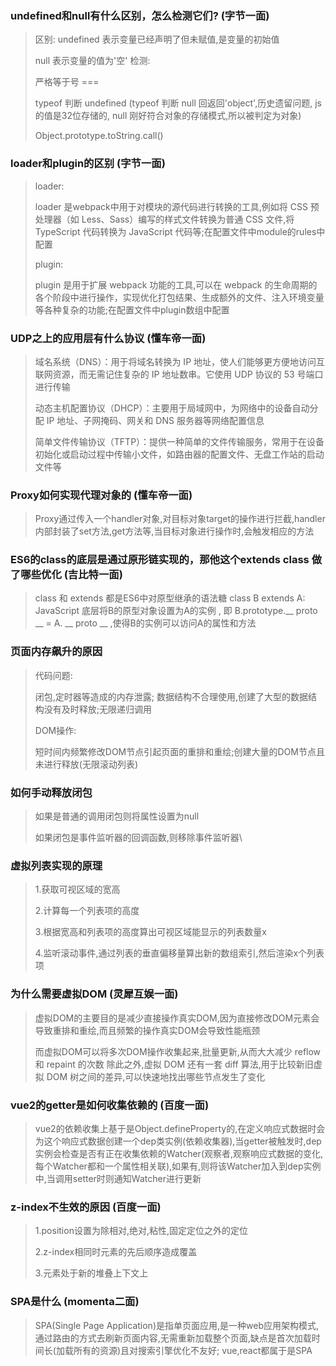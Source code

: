 ### undefined和null有什么区别，怎么检测它们? (字节一面)

> 区别:
> undefined 表示变量已经声明了但未赋值,是变量的初始值
>
> null 表示变量的值为'空'
> 检测:
>
> 严格等于号 ===
>
> typeof 判断 undefined (typeof 判断 null 回返回'object',历史遗留问题, js 的值是32位存储的, null 刚好符合对象的存储模式,所以被判定为对象)
>
> Object.prototype.toString.call()

### loader和plugin的区别 (字节一面)

> loader:
>
> loader 是webpack中用于对模块的源代码进行转换的工具,例如将 CSS 预处理器（如 Less、Sass）编写的样式文件转换为普通 CSS 文件,将 TypeScript 代码转换为 JavaScript 代码等;在配置文件中module的rules中配置
>
> plugin:
>
> plugin 是用于扩展 webpack 功能的工具,可以在 webpack 的生命周期的各个阶段中进行操作，实现优化打包结果、生成额外的文件、注入环境变量等各种复杂的功能;在配置文件中plugin数组中配置

### UDP之上的应用层有什么协议 (懂车帝一面)

> 域名系统（DNS）：用于将域名转换为 IP 地址，使人们能够更方便地访问互联网资源，而无需记住复杂的 IP 地址数串。它使用 UDP 协议的 53 号端口进行传输
>
> 动态主机配置协议（DHCP）：主要用于局域网中，为网络中的设备自动分配 IP 地址、子网掩码、网关和 DNS 服务器等网络配置信息
>
> 简单文件传输协议（TFTP）：提供一种简单的文件传输服务，常用于在设备初始化或启动过程中传输小文件，如路由器的配置文件、无盘工作站的启动文件等

### Proxy如何实现代理对象的 (懂车帝一面)

> Proxy通过传入一个handler对象,对目标对象target的操作进行拦截,handler内部封装了set方法,get方法等,当目标对象进行操作时,会触发相应的方法

### ES6的class的底层是通过原形链实现的，那他这个extends class 做了哪些优化 (吉比特一面)

> class 和 extends 都是ES6中对原型继承的语法糖
> class B extends A: JavaScript 底层将B的原型对象设置为A的实例 , 即 B.prototype.__ proto __ = A. __ proto __ ,使得B的实例可以访问A的属性和方法

### 页面内存飙升的原因

> 代码问题:
>
> 闭包,定时器等造成的内存泄露; 数据结构不合理使用,创建了大型的数据结构没有及时释放;无限递归调用
>
> DOM操作:
>
> 短时间内频繁修改DOM节点引起页面的重排和重绘;创建大量的DOM节点且未进行释放(无限滚动列表)

### 如何手动释放闭包

> 如果是普通的调用闭包则将属性设置为null
>
> 如果闭包是事件监听器的回调函数,则移除事件监听器\

### 虚拟列表实现的原理

> 1.获取可视区域的宽高
>
> 2.计算每一个列表项的高度
>
> 3.根据宽高和列表项的高度算出可视区域能显示的列表数量x
>
> 4.监听滚动事件,通过列表的垂直偏移量算出新的数组索引,然后渲染x个列表项

### 为什么需要虚拟DOM (灵犀互娱一面)

> 虚拟DOM的主要目的是减少直接操作真实DOM,因为直接修改DOM元素会导致重排和重绘,而且频繁的操作真实DOM会导致性能瓶颈
>
> 而虚拟DOM可以将多次DOM操作收集起来,批量更新,从而大大减少 reflow 和 repaint 的次数
> 除此之外,虚拟 DOM 还有一套 diff 算法,用于比较新旧虚拟 DOM 树之间的差异,可以快速地找出哪些节点发生了变化

### vue2的getter是如何收集依赖的 (百度一面)

> vue2的依赖收集上基于是Object.defineProperty的,在定义响应式数据时会为这个响应式数据创建一个dep类实例(依赖收集器),当getter被触发时,dep实例会检查是否有正在收集依赖的Watcher(观察者,观察响应式数据的变化,每个Watcher都和一个属性相关联),如果有,则将该Watcher加入到dep实例中,当调用setter时则通知Watcher进行更新

### z-index不生效的原因 (百度一面)

> 1.position设置为除相对,绝对,粘性,固定定位之外的定位
>
> 2.z-index相同时元素的先后顺序造成覆盖
>
> 3.元素处于新的堆叠上下文上

### SPA是什么 (momenta二面)

> SPA(Single  Page Application)是指单页面应用,是一种web应用架构模式,通过路由的方式去刷新页面内容,无需重新加载整个页面,缺点是首次加载时间长(加载所有的资源)且对搜索引擎优化不友好; vue,react都属于是SPA
